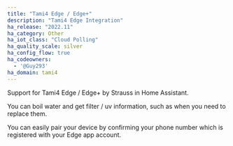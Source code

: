 ```yaml
---
title: "Tami4 Edge / Edge+"
description: "Tami4 Edge Integration"
ha_release: "2022.11"
ha_category: Other
ha_iot_class: "Cloud Polling"
ha_quality_scale: silver
ha_config_flow: true
ha_codeowners:
  - '@Guy293'
ha_domain: tami4
---
```


Support for Tami4 Edge / Edge+ by Strauss in Home Assistant.

You can boil water and get filter / uv information, such as when you need to replace them.

You can easily pair your device by confirming your phone number which is registered with your Edge app account.
